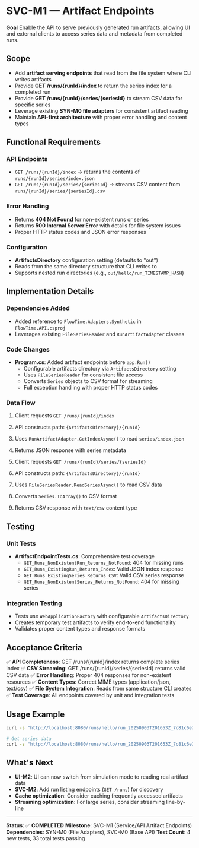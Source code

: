 # SVC-M1 — Artifact Endpoints

**Goal**
Enable the API to serve previously generated run artifacts, allowing UI and external clients to access series data and metadata from completed runs.

## Scope

* Add **artifact serving endpoints** that read from the file system where CLI writes artifacts
* Provide **GET /runs/{runId}/index** to return the series index for a completed run
* Provide **GET /runs/{runId}/series/{seriesId}** to stream CSV data for specific series
* Leverage existing **SYN-M0 file adapters** for consistent artifact reading
* Maintain **API-first architecture** with proper error handling and content types

## Functional Requirements

### API Endpoints

* `GET /runs/{runId}/index` → returns the contents of `runs/{runId}/series/index.json`
* `GET /runs/{runId}/series/{seriesId}` → streams CSV content from `runs/{runId}/series/{seriesId}.csv`

### Error Handling

* Returns **404 Not Found** for non-existent runs or series
* Returns **500 Internal Server Error** with details for file system issues
* Proper HTTP status codes and JSON error responses

### Configuration

* **ArtifactsDirectory** configuration setting (defaults to "out")
* Reads from the same directory structure that CLI writes to
* Supports nested run directories (e.g., `out/hello/run_TIMESTAMP_HASH`)

## Implementation Details

### Dependencies Added

* Added reference to `FlowTime.Adapters.Synthetic` in `FlowTime.API.csproj`
* Leverages existing `FileSeriesReader` and `RunArtifactAdapter` classes

### Code Changes

* **Program.cs**: Added artifact endpoints before `app.Run()`
  * Configurable artifacts directory via `ArtifactsDirectory` setting
  * Uses `FileSeriesReader` for consistent file access
  * Converts `Series` objects to CSV format for streaming
  * Full exception handling with proper HTTP status codes

### Data Flow

1. Client requests `GET /runs/{runId}/index`
2. API constructs path: `{ArtifactsDirectory}/{runId}`
3. Uses `RunArtifactAdapter.GetIndexAsync()` to read `series/index.json`
4. Returns JSON response with series metadata

1. Client requests `GET /runs/{runId}/series/{seriesId}`
2. API constructs path: `{ArtifactsDirectory}/{runId}`
3. Uses `FileSeriesReader.ReadSeriesAsync()` to read CSV data
4. Converts `Series.ToArray()` to CSV format
5. Returns CSV response with `text/csv` content type

## Testing

### Unit Tests

* **ArtifactEndpointTests.cs**: Comprehensive test coverage
  * `GET_Runs_NonExistentRun_Returns_NotFound`: 404 for missing runs
  * `GET_Runs_ExistingRun_Returns_Index`: Valid JSON index response
  * `GET_Runs_ExistingSeries_Returns_CSV`: Valid CSV series response
  * `GET_Runs_NonExistentSeries_Returns_NotFound`: 404 for missing series

### Integration Testing

* Tests use `WebApplicationFactory` with configurable `ArtifactsDirectory`
* Creates temporary test artifacts to verify end-to-end functionality
* Validates proper content types and response formats

## Acceptance Criteria

✅ **API Completeness**: GET /runs/{runId}/index returns complete series index
✅ **CSV Streaming**: GET /runs/{runId}/series/{seriesId} returns valid CSV data
✅ **Error Handling**: Proper 404 responses for non-existent resources
✅ **Content Types**: Correct MIME types (application/json, text/csv)
✅ **File System Integration**: Reads from same structure CLI creates
✅ **Test Coverage**: All endpoints covered by unit and integration tests

## Usage Example

```bash
curl -s "http://localhost:8080/runs/hello/run_20250903T201653Z_7c81c6e2/index" | jq .

# Get series data
curl -s "http://localhost:8080/runs/hello/run_20250903T201653Z_7c81c6e2/series/served@SERVED@DEFAULT"
```

## What's Next

* **UI-M2**: UI can now switch from simulation mode to reading real artifact data
* **SVC-M2**: Add run listing endpoints (`GET /runs`) for discovery
* **Cache optimization**: Consider caching frequently accessed artifacts
* **Streaming optimization**: For large series, consider streaming line-by-line

---

**Status**: ✅ **COMPLETED**
**Milestone**: SVC-M1 (Service/API Artifact Endpoints)
**Dependencies**: SYN-M0 (File Adapters), SVC-M0 (Base API)
**Test Count**: 4 new tests, 33 total tests passing
